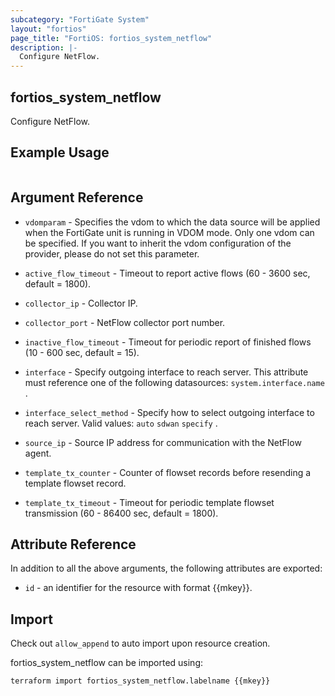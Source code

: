 ```yaml
---
subcategory: "FortiGate System"
layout: "fortios"
page_title: "FortiOS: fortios_system_netflow"
description: |-
  Configure NetFlow.
---
```


## fortios_system_netflow
Configure NetFlow.

## Example Usage

```hcl

```

## Argument Reference
* `vdomparam` - Specifies the vdom to which the data source will be applied when the FortiGate unit is running in VDOM mode. Only one vdom can be specified. If you want to inherit the vdom configuration of the provider, please do not set this parameter.

* `active_flow_timeout` - Timeout to report active flows (60 - 3600 sec, default = 1800).
* `collector_ip` - Collector IP.
* `collector_port` - NetFlow collector port number.
* `inactive_flow_timeout` - Timeout for periodic report of finished flows (10 - 600 sec, default = 15).
* `interface` - Specify outgoing interface to reach server. This attribute must reference one of the following datasources: `system.interface.name` .
* `interface_select_method` - Specify how to select outgoing interface to reach server. Valid values: `auto` `sdwan` `specify` .
* `source_ip` - Source IP address for communication with the NetFlow agent.
* `template_tx_counter` - Counter of flowset records before resending a template flowset record.
* `template_tx_timeout` - Timeout for periodic template flowset transmission (60 - 86400 sec, default = 1800).

## Attribute Reference

In addition to all the above arguments, the following attributes are exported:
* `id` - an identifier for the resource with format {{mkey}}.

## Import

Check out `allow_append` to auto import upon resource creation.

fortios_system_netflow can be imported using:
```sh
terraform import fortios_system_netflow.labelname {{mkey}}
```
